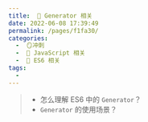 ```yaml
---
title:  🍏 Generator 相关
date: 2022-06-08 17:39:49
permalink: /pages/f1fa30/
categories:
  -  🪞冲刺
  -  🗾 JavaScript 相关
  -  🍎 ES6 相关
tags:
  - 
---
```




> + 怎么理解 ES6 中的 `Generator`？
> + `Generator` 的使用场景？
